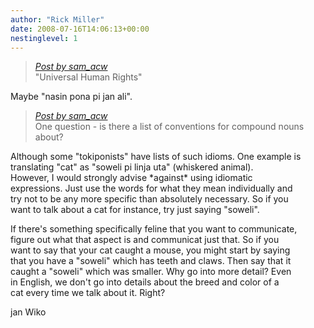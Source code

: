 ```yaml
---
author: "Rick Miller"
date: 2008-07-16T14:06:13+00:00
nestinglevel: 1
---
```

> [_Post by sam\_acw_](/46p3RqX2/toki-mi-sin#post1)  
> "Universal Human Rights"  
> 

Maybe "nasin pona pi jan ali".  

> [_Post by sam\_acw_](/46p3RqX2/toki-mi-sin#post1)  
> One question - is there a list of conventions for compound nouns about?  
> 

Although some "tokiponists" have lists of such idioms. One example is  
translating "cat" as "soweli pi linja uta" (whiskered animal).  
However, I would strongly advise \*against\* using idiomatic  
expressions. Just use the words for what they mean individually and  
try not to be any more specific than absolutely necessary. So if you  
want to talk about a cat for instance, try just saying "soweli".  
  
If there's something specifically feline that you want to communicate,  
figure out what that aspect is and communicat just that. So if you  
want to say that your cat caught a mouse, you might start by saying  
that you have a "soweli" which has teeth and claws. Then say that it  
caught a "soweli" which was smaller. Why go into more detail? Even  
in English, we don't go into details about the breed and color of a  
cat every time we talk about it. Right?  
  
jan Wiko